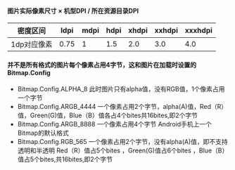 #### 图片实际像素尺寸 × 机型DPI / 所在资源目录DPI

密度区间      | ldpi | mdpi | hdpi | xhdpi | xxhdpi | xxxhdpi
-----------  |----- | ---- | ---- |------ | ------ | -------
1dp对应像素   | 0.75 |  1   |  1.5 | 2.0   |  3.0   |  4.0 

#### 并不是所有格式的图片每个像素占用4字节，这和图片在加载时设置的Bitmap.Config
* Bitmap.Config.ALPHA_8 此时图片只有alpha值，没有RGB值，1个像素占用一个字节
* Bitmap.Config.ARGB_4444 一个像素占用2个字节，alpha(A)值，Red（R）值，Green(G)值，Blue（B）值各占4个bites共16bites,即2个字节
* Bitmap.Config.ARGB_8888 一个像素占用4个字节 Android手机上一个Bitmap的默认格式
* Bitmap.Config.RGB_565 一个像素占用2个字节，没有alpha(A)值，即不支持透明和半透明 Red（R）值占5个bites ，Green(G)值占6个bites ，Blue（B）值占5个bites,共16bites,即2个字节
